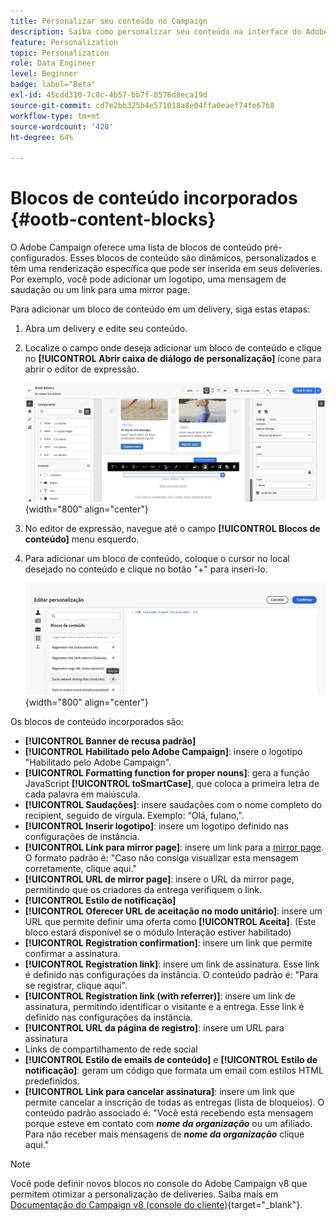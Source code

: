 ```yaml
---
title: Personalizar seu conteúdo no Campaign
description: Saiba como personalizar seu conteúdo na interface do Adobe Campaign Web
feature: Personalization
topic: Personalization
role: Data Engineer
level: Beginner
badge: label="Beta"
exl-id: 45cdd310-7c0c-4b57-bb7f-0576d8eca19d
source-git-commit: cd7e2bb325b4e571018a8e04ffa0eaef74fe6768
workflow-type: tm+mt
source-wordcount: '428'
ht-degree: 64%

---
```


# Blocos de conteúdo incorporados {#ootb-content-blocks}

O Adobe Campaign oferece uma lista de blocos de conteúdo pré-configurados. Esses blocos de conteúdo são dinâmicos, personalizados e têm uma renderização específica que pode ser inserida em seus deliveries. Por exemplo, você pode adicionar um logotipo, uma mensagem de saudação ou um link para uma mirror page.

Para adicionar um bloco de conteúdo em um delivery, siga estas etapas:

1. Abra um delivery e edite seu conteúdo.

1. Localize o campo onde deseja adicionar um bloco de conteúdo e clique no **[!UICONTROL Abrir caixa de diálogo de personalização]** ícone para abrir o editor de expressão.

   ![](assets/content-block-access.png){width="800" align="center"}

1. No editor de expressão, navegue até o campo **[!UICONTROL Blocos de conteúdo]** menu esquerdo.

1. Para adicionar um bloco de conteúdo, coloque o cursor no local desejado no conteúdo e clique no botão &quot;+&quot; para inseri-lo.

   ![](assets/content-blocks.png){width="800" align="center"}

Os blocos de conteúdo incorporados são:

* **[!UICONTROL Banner de recusa padrão]**
* **[!UICONTROL Habilitado pelo Adobe Campaign]**: insere o logotipo &quot;Habilitado pelo Adobe Campaign&quot;.
* **[!UICONTROL Formatting function for proper nouns]**: gera a função JavaScript **[!UICONTROL toSmartCase]**, que coloca a primeira letra de cada palavra em maiúscula.
* **[!UICONTROL Saudações]**: insere saudações com o nome completo do recipient, seguido de vírgula. Exemplo: “Olá, fulano,”.
* **[!UICONTROL Inserir logotipo]**: insere um logotipo definido nas configurações de instância.
* **[!UICONTROL Link para mirror page]**: insere um link para a [mirror page](../email/mirror-page.md). O formato padrão é: &quot;Caso não consiga visualizar esta mensagem corretamente, clique aqui.&quot;
* **[!UICONTROL URL de mirror page]**: insere o URL da mirror page, permitindo que os criadores da entrega verifiquem o link.
* **[!UICONTROL Estilo de notificação]**
* **[!UICONTROL Oferecer URL de aceitação no modo unitário]**: insere um URL que permite definir uma oferta como **[!UICONTROL Aceita]**. (Este bloco estará disponível se o módulo Interação estiver habilitado)
* **[!UICONTROL Registration confirmation]**: insere um link que permite confirmar a assinatura.
* **[!UICONTROL Registration link]**: insere um link de assinatura. Esse link é definido nas configurações da instância. O conteúdo padrão é: &quot;Para se registrar, clique aqui&quot;.
* **[!UICONTROL Registration link (with referrer)]**: insere um link de assinatura, permitindo identificar o visitante e a entrega. Esse link é definido nas configurações da instância.
* **[!UICONTROL URL da página de registro]**: insere um URL para assinatura
* Links de compartilhamento de rede social
* **[!UICONTROL Estilo de emails de conteúdo]** e **[!UICONTROL Estilo de notificação]**: geram um código que formata um email com estilos HTML predefinidos.
* **[!UICONTROL Link para cancelar assinatura]**: insere um link que permite cancelar a inscrição de todas as entregas (lista de bloqueios). O conteúdo padrão associado é: &quot;Você está recebendo esta mensagem porque esteve em contato com ***nome da organização*** ou um afiliado. Para não receber mais mensagens de ***nome da organização*** clique aqui.&quot;

>[!NOTE]
>
>Você pode definir novos blocos no console do Adobe Campaign v8 que permitem otimizar a personalização de deliveries. Saiba mais em [Documentação do Campaign v8 (console do cliente)](https://experienceleague.adobe.com/docs/campaign/campaign-v8/campaigns/send/personalize/personalization-blocks.html#create-custom-personalization-blocks){target="_blank"}.
